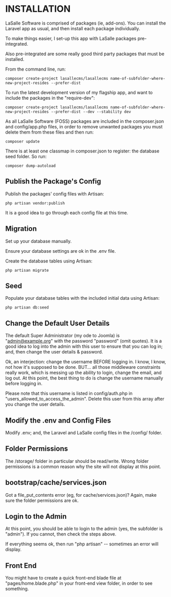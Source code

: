 # INSTALLATION

LaSalle Software is comprised of packages (ie, add-ons). You can install the Laravel app as usual, and then install each package individually. 

To make things easier, I set-up this app with LaSalle packages pre-integrated. 

Also pre-integrated are some really good third party packages that must be installed. 
 
From the command line, run:
 
```
composer create-project lasallecms/lasallecms name-of-subfolder-where-new-project-resides --prefer-dist
```

To run the latest development version of my flagship app, and want to include the packages in the "require-dev":
 
```
composer create-project lasallecms/lasallecms name-of-subfolder-where-new-project-resides --prefer-dist --dev --stability dev
```

As all LaSalle Software (FOSS) packages are included in the composer.json and config/app.php files, in order to remove unwanted packages you must delete them from these files and then run:
 
```
composer update 
```

There is at least one classmap in composer.json to register: the database seed folder. So run:

```
composer dump-autoload
```


## Publish the Package's Config

Publish the packages' config files with Artisan:


```
php artisan vendor:publish
```

It is a good idea to go through each config file at this time. 

## Migration

Set up your database manually. 

Ensure your database settings are ok in the .env file.

Create the database tables using Artisan: 

```
php artisan migrate
```

## Seed

Populate your database tables with the included initial data using Artisan:

```
php artisan db:seed
```

## Change the Default User Details

The default Super Administrator (my ode to Joomla) is "admin@example.org" with the password "password" (omit quotes). It is a good idea to log into the admin with this user to ensure that you can log in; and, then change the user details & password. 

Ok, an interjection: change the username BEFORE logging in. I know, I know, not how it's supposed to be done. BUT... all those middleware constraints really work, which is messing up the ability to login, change the email, and log out. At this point, the best thing to do is change the username manually before logging in. 

Please note that this username is listed in config/auth.php in "users_allowed_to_access_the_admin". Delete this user from this array after you change the user details.

## Modify the .env and Config Files

Modify .env; and, the Laravel and LaSalle config files in the /config/ folder. 

## Folder Permissions

The /storage/ folder in particular should be read/write. Wrong folder permissions is a common reason why the site will not display at this point. 

## bootstrap/cache/services.json

Got a file_put_contents error (eg, for cache/services.json)? Again, make sure the folder permissions are ok. 

## Login to the Admin

At this point, you should be able to login to the admin (yes, the subfolder is "admin"). If you cannot, then check the steps above. 

If everything seems ok, then run "php artisan" -- sometimes an error will display. 

## Front End

You might have to create a quick front-end blade file at "pages/home.blade.php" in your front-end view folder, in order to see something. 

